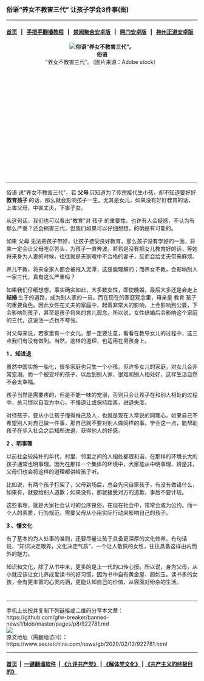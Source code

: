 ### 俗语“养女不教害三代” 让孩子学会3件事(图)
------------------------

#### [首页](https://github.com/gfw-breaker/banned-news1/blob/master/README.md) &nbsp;&nbsp;|&nbsp;&nbsp; [手把手翻墙教程](https://github.com/gfw-breaker/guides/wiki) &nbsp;&nbsp;|&nbsp;&nbsp; [禁闻聚合安卓版](https://github.com/gfw-breaker/bn-android) &nbsp;&nbsp;|&nbsp;&nbsp; [网门安卓版](https://github.com/oGate2/oGate) &nbsp;&nbsp;|&nbsp;&nbsp; [神州正道安卓版](https://github.com/SzzdOgate/update) 



<div class="article_right" style="fone-color:#000">
 <p style="text-align: center;">
  <strong>
   <img alt="俗语“养女不教害三代”。" src="https://img3.secretchina.com/pic/2020/2-12/p2626022a170702685-ss.jpg"/>
   <br>
    俗语
   </br>
  </strong>
  “养女不教害三代”。（图片来源：Adobe stock）
  <span id="hideid" name="hideid" style="color:red;display:none;">
   <span href="https://www.secretchina.com">
   </span>
  </span>
 </p>
 <div id="txt-mid1-t21-2017">
  <ins class="adsbygoogle" data-ad-client="ca-pub-1276641434651360" data-ad-slot="2451032099" style="display:inline-block;width:336px;height:280px">
  </ins>
  

---


  </div>
 </div>
 <p>
  <span href="https://www.secretchina.com/news/gb/tag/俗语" target="_blank">
   俗语
  </span>
  说“养女不教害三代”，若
  <strong>
   父母
  </strong>
  只知道为了传宗接代生小孩，却不知道要好好
  <strong>
   教育孩子
  </strong>
  的话，那么就会影响孩子一生。尤其是女儿，如果没有好好教育的话，上害父母，中害丈夫，下害子女。
  <span id="hideid" name="hideid" style="color:red;display:none;">
   <span href="https://www.secretchina.com">
   </span>
  </span>
 </p>
 <p>
  从这句话，我们也可以看出“教育”对
  <span href="https://www.secretchina.com/news/gb/tag/孩子" target="_blank">
   孩子
  </span>
  的重要性。也许有人会疑惑，不认为有那么严重？还会祸害三代，但我们如果可以仔细想想，的确是有可能的。
 </p>
 <p>
  如果
  <span href="https://www.secretchina.com/news/gb/tag/父母" target="_blank">
   父母
  </span>
  无法把孩子带好，让孩子接受良好教育，那么孩子没有学好的一面，将来一定会让父母吃尽苦头，为孩子一直奔波。若若是没有把女儿教育好的话，等她将来身为人妻的时候，往往就是夫家眼中不合格的妻子，反而会给丈夫带来麻烦。
 </p>
 <p>
  养儿不教，将来全家人都会被拖入泥潭，这是能理解的；而养女不教，会影响别人一家三代，真有这么严重吗？
 </p>
 <p>
  如果我们仔细想想，事实确实如此，大多数女性，即使晚婚，最后大多还是会走上
  <strong>
   结婚
  </strong>
  生子的道路，成为别人家的一员。而在现在的家庭观念里，母亲是
  <span href="https://www.secretchina.com/news/gb/tag/教育" target="_blank">
   教育
  </span>
  孩子的重要角色。因此女性在丈夫的家庭中，起着非常大的影响，上会影响到公婆，下会影响到孩子，甚至是孩子将来的育儿观念。所以说，女性结婚后会影响这个家庭的三代，这说法一点也不夸张。
 </p>
 <p>
  对父母来说，若家里有一个女儿，那一定要注意，看看在教导女儿的过程中，这三点我们有没有做到。当然，这样的道理，也适用在男孩身上。
 </p>
 <p>
  <strong>
   1
  </strong>
  <strong>
   、知进退
  </strong>
 </p>
 <p>
  虽然中国实施一胎化，很多家庭也只生一个小孩。但许多女儿的家庭，对女儿会非常宠溺。而一个被宠坏的孩子，以后到别人家，很难和别人相处好，这样生活自然不会太幸福。
 </p>
 <p>
  孩子当然是需要疼的，但是不能一味的宠溺，否则只会让孩子在和别人相处的过程中，总习惯以自我为中心，不懂退让或保持距离，进退失度。
 </p>
 <p>
  对待孩子，要从小让孩子懂得推己及人，也就是现在人常说的同理心。如果自己不希望别人对自己做一件事，那自己就不要对别人做同样的事。学会这一点，能帮助孩子在步入社会之后知所进退，获得他人的好感。
 </p>
 <p>
  <strong>
   2
  </strong>
  <strong>
   、明事理
  </strong>
 </p>
 <p>
  以前社会较纯朴的年代，村里、邻里之间的人相处都很和谐，在那样的环境长大的孩子通常也明事理。因为在那样一个集体的环境中，大家能从中明事理、辨是非，父母们也会将这样的道理都讲给孩子听。
 </p>
 <p>
  比如说，有两个孩子打架了，父母到场后，总会先问自家孩子，有没有做错什么，如果有，就要给别人道歉；如果没有，那就接受对方的道歉，事后不要计较。
 </p>
 <p>
  这些事理，就是大家社会认可的公序良俗，在现在社会中，常常会成为公约。而一个人的素质，行为规范，需要父母从小用实际行动来影响自己的孩子。
 </p>
 <p>
  <strong>
   3
  </strong>
  <strong>
   、懂文化
  </strong>
 </p>
 <p>
  有了基本的为人处事的准则，还要尽量让孩子具备更深厚的文化修养。有句话说，“知识决定眼界，文化决定气质”，一个让人敬佩的女性，往往具备这样由内而外的魅力。
 </p>
 <p>
  知识和文化，除了从书中来，更多的是上一代的口传心授。所以说，身为父母，从小就应该让女儿养成爱读书的好习惯，因为书中自有黄金屋、颜如玉。读书多的女孩，会有更丰富的心灵内涵，更能认知自己的价值，从容面对纷杂的生活。
  <center>
   <div>
    <div id="txt-mid2-t22-2017" style="display: block;  max-height: 351px;  overflow: hidden;">
     <div id="SC-21xxx">
     </div>
     <ins class="adsbygoogle" data-ad-client="ca-pub-1276641434651360" data-ad-format="auto" data-ad-slot="4301710469" data-full-width-responsive="true" style="display:block">
     </ins>
    </div>
   </div>
  </center>
  <div style="padding-top:12px;">
  </div>
 </p>
</div>

<hr/>
手机上长按并复制下列链接或二维码分享本文章：<br/>
https://github.com/gfw-breaker/banned-news1/blob/master/pages/p8/922781.md <br/>
<a href='https://github.com/gfw-breaker/banned-news1/blob/master/pages/p8/922781.md'><img src='https://github.com/gfw-breaker/banned-news1/blob/master/pages/p8/922781.md.png'/></a> <br/>
原文地址（需翻墙访问）：https://www.secretchina.com/news/gb/2020/02/12/922781.html


------------------------
#### [首页](https://github.com/gfw-breaker/banned-news1/blob/master/README.md) &nbsp;|&nbsp; [一键翻墙软件](https://github.com/gfw-breaker/nogfw/blob/master/README.md) &nbsp;| [《九评共产党》](https://github.com/gfw-breaker/9ping.md/blob/master/README.md#九评之一评共产党是什么) | [《解体党文化》](https://github.com/gfw-breaker/jtdwh.md/blob/master/README.md) | [《共产主义的终极目的》](https://github.com/gfw-breaker/gczydzjmd.md/blob/master/README.md)


<img src='http://gfw-breaker.win/banned-news/pages/p8/922781.md' width='0px' height='0px'/>